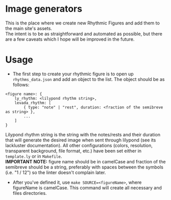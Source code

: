 # Image generators  
This is the place where we create new Rhythmic Figures and add them to the main site's assets.  
The intent is to be as straightforward and automated as possible, but there are a few caveats which I hope will be improved in the future.  

# Usage  
- The first step to create your rhythmic figure is to open up `rhythms_data.json` and add an object to the list. The object should be as follows:  
```
<figure name>: {
    ly_rhythm: <lilypond rhythm string>,
    levada_rhythm: [
        { type: "note" | "rest", duration: <fraction of the semibreve as string> },
        ...
    ]
}
```  
Lilypond rhythm string is the string with the notes/rests and their duration that will generate the desired image when sent through lilypond (see its lackluster documentation). All other configurations (colors, resolution, transparent background, file format, etc.) have been set either in `template.ly` or in `Makefile`.  
**IMPORTANT NOTE:** figure name should be in camelCase and fraction of the semibreve should be a string, preferably with spaces between the symbols (i.e. "1 / 12") so the linter doesn't complain later.  
  
- After you've defined it, use `make SOURCE=<figureName>`, where figureName is camelCase. This command will create all necessary and files directories.